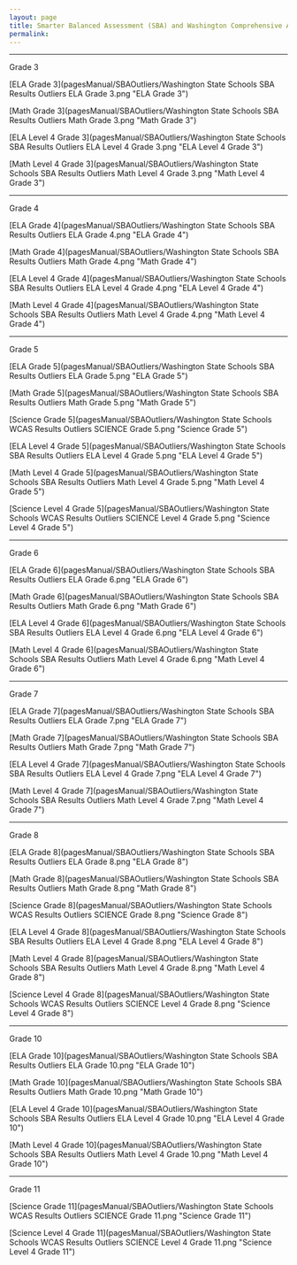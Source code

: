 ```yaml
---
layout: page
title: Smarter Balanced Assessment (SBA) and Washington Comprehensive Assessment of Science (WCAS) Outliers, Spring 2024
permalink:
---
```


___

Grade 3

[ELA Grade 3](pagesManual/SBAOutliers/Washington State Schools SBA Results Outliers ELA Grade 3.png "ELA Grade 3")

[Math Grade 3](pagesManual/SBAOutliers/Washington State Schools SBA Results Outliers Math Grade 3.png "Math Grade 3")

[ELA Level 4 Grade 3](pagesManual/SBAOutliers/Washington State Schools SBA Results Outliers ELA Level 4 Grade 3.png "ELA Level 4 Grade 3")

[Math Level 4 Grade 3](pagesManual/SBAOutliers/Washington State Schools SBA Results Outliers Math Level 4 Grade 3.png "Math Level 4 Grade 3")

___

Grade 4

[ELA Grade 4](pagesManual/SBAOutliers/Washington State Schools SBA Results Outliers ELA Grade 4.png "ELA Grade 4")

[Math Grade 4](pagesManual/SBAOutliers/Washington State Schools SBA Results Outliers Math Grade 4.png "Math Grade 4")

[ELA Level 4 Grade 4](pagesManual/SBAOutliers/Washington State Schools SBA Results Outliers ELA Level 4 Grade 4.png "ELA Level 4 Grade 4")

[Math Level 4 Grade 4](pagesManual/SBAOutliers/Washington State Schools SBA Results Outliers Math Level 4 Grade 4.png "Math Level 4 Grade 4")

___

Grade 5

[ELA Grade 5](pagesManual/SBAOutliers/Washington State Schools SBA Results Outliers ELA Grade 5.png "ELA Grade 5")

[Math Grade 5](pagesManual/SBAOutliers/Washington State Schools SBA Results Outliers Math Grade 5.png "Math Grade 5")

[Science Grade 5](pagesManual/SBAOutliers/Washington State Schools WCAS Results Outliers SCIENCE Grade 5.png "Science Grade 5")

[ELA Level 4 Grade 5](pagesManual/SBAOutliers/Washington State Schools SBA Results Outliers ELA Level 4 Grade 5.png "ELA Level 4 Grade 5")

[Math Level 4 Grade 5](pagesManual/SBAOutliers/Washington State Schools SBA Results Outliers Math Level 4 Grade 5.png "Math Level 4 Grade 5")

[Science Level 4 Grade 5](pagesManual/SBAOutliers/Washington State Schools WCAS Results Outliers SCIENCE Level 4 Grade 5.png "Science Level 4 Grade 5")

___

Grade 6

[ELA Grade 6](pagesManual/SBAOutliers/Washington State Schools SBA Results Outliers ELA Grade 6.png "ELA Grade 6")

[Math Grade 6](pagesManual/SBAOutliers/Washington State Schools SBA Results Outliers Math Grade 6.png "Math Grade 6")

[ELA Level 4 Grade 6](pagesManual/SBAOutliers/Washington State Schools SBA Results Outliers ELA Level 4 Grade 6.png "ELA Level 4 Grade 6")

[Math Level 4 Grade 6](pagesManual/SBAOutliers/Washington State Schools SBA Results Outliers Math Level 4 Grade 6.png "Math Level 4 Grade 6")

___

Grade 7

[ELA Grade 7](pagesManual/SBAOutliers/Washington State Schools SBA Results Outliers ELA Grade 7.png "ELA Grade 7")

[Math Grade 7](pagesManual/SBAOutliers/Washington State Schools SBA Results Outliers Math Grade 7.png "Math Grade 7")

[ELA Level 4 Grade 7](pagesManual/SBAOutliers/Washington State Schools SBA Results Outliers ELA Level 4 Grade 7.png "ELA Level 4 Grade 7")

[Math Level 4 Grade 7](pagesManual/SBAOutliers/Washington State Schools SBA Results Outliers Math Level 4 Grade 7.png "Math Level 4 Grade 7")

___

Grade 8

[ELA Grade 8](pagesManual/SBAOutliers/Washington State Schools SBA Results Outliers ELA Grade 8.png "ELA Grade 8")

[Math Grade 8](pagesManual/SBAOutliers/Washington State Schools SBA Results Outliers Math Grade 8.png "Math Grade 8")

[Science Grade 8](pagesManual/SBAOutliers/Washington State Schools WCAS Results Outliers SCIENCE Grade 8.png "Science Grade 8")

[ELA Level 4 Grade 8](pagesManual/SBAOutliers/Washington State Schools SBA Results Outliers ELA Level 4 Grade 8.png "ELA Level 4 Grade 8")

[Math Level 4 Grade 8](pagesManual/SBAOutliers/Washington State Schools SBA Results Outliers Math Level 4 Grade 8.png "Math Level 4 Grade 8")

[Science Level 4 Grade 8](pagesManual/SBAOutliers/Washington State Schools WCAS Results Outliers SCIENCE Level 4 Grade 8.png "Science Level 4 Grade 8")

___

Grade 10

[ELA Grade 10](pagesManual/SBAOutliers/Washington State Schools SBA Results Outliers ELA Grade 10.png "ELA Grade 10")

[Math Grade 10](pagesManual/SBAOutliers/Washington State Schools SBA Results Outliers Math Grade 10.png "Math Grade 10")

[ELA Level 4 Grade 10](pagesManual/SBAOutliers/Washington State Schools SBA Results Outliers ELA Level 4 Grade 10.png "ELA Level 4 Grade 10")

[Math Level 4 Grade 10](pagesManual/SBAOutliers/Washington State Schools SBA Results Outliers Math Level 4 Grade 10.png "Math Level 4 Grade 10")

___

Grade 11

[Science Grade 11](pagesManual/SBAOutliers/Washington State Schools WCAS Results Outliers SCIENCE Grade 11.png "Science Grade 11")

[Science Level 4 Grade 11](pagesManual/SBAOutliers/Washington State Schools WCAS Results Outliers SCIENCE Level 4 Grade 11.png "Science Level 4 Grade 11")
